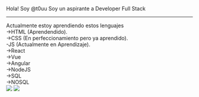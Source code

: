 Hola! Soy @t0uu
Soy un aspirante a Developer Full Stack
<hr>
Actualmente estoy aprendiendo estos lenguajes<br/>
->HTML (Aprendendido).<br/>
->CSS (En perfeccionamiento pero ya aprendido).<br/>
-JS (Actualmente en Aprendizaje).<br/>
<!--En lista de Aprendizaje a futuro-->
->React<br/>
->Vue<br/>
->Angular<br/>
->NodeJS<br/>
->SQL<br/>
->NOSQL<br/>
<img src="https://github-readme-stats.vercel.app/api?username=t0uu&show_icons=true&theme=dark"/>
<img src="https://github-readme-stats.vercel.app/api/wakatime?username=t0uu"/>
<!--Futuro Perfil Developer Full Stack-->
